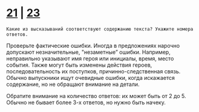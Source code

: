 # [21](https://github.com/sch1432/sch1432/blob/main/rus/ege/21.md) | [23](https://github.com/sch1432/sch1432/blob/main/rus/ege/23.md)

```
Какие из высказываний соответствуют содержанию текста? Укажите номера ответов.
```

Проверьте фактические ошибки. Иногда в предложениях нарочно допускают незначительные, "незаметные” ошибки. Например, неправильно указывают имя героя или инициалы, время, место события. Также могут быть изменены действия героев, последовательность их поступков, причинно-следственная связь. Обычно выпускники ищут очевидные ошибки, когда искажается содержание, но не обращают внимание на детали. 


Обратите внимание на количество ответов: их может быть от 2 до 5. Обычно не бывает более 3-х ответов, но нужно быть начеку.  
